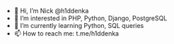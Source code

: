 - 👋 Hi, I’m Nick @h1ddenka
- 👀 I’m interested in PHP, Python, Django, PostgreSQL
- 🌱 I’m currently learning Python, SQL queries
- 📫 How to reach me: t.me/h1ddenka

<!---
h1ddenka/h1ddenka is a ✨ special ✨ repository because its `README.md` (this file) appears on your GitHub profile.
You can click the Preview link to take a look at your changes.
--->

